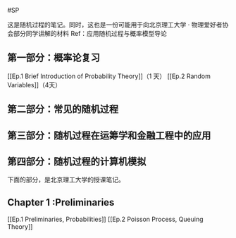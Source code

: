 #SP 

这是随机过程的笔记。同时，这也是一份可能用于向北京理工大学 · 物理爱好者协会部分同学讲解的材料
Ref：应用随机过程与概率模型导论

## 第一部分：概率论复习
[[Ep.1 Brief Introduction of Probability Theory]]（1 天）
[[Ep.2 Random Variables]]（4天）






## 第二部分：常见的随机过程


## 第三部分：随机过程在运筹学和金融工程中的应用


## 第四部分：随机过程的计算机模拟


下面的部分，是北京理工大学的授课笔记。

## Chapter 1 :Preliminaries
[[Ep.1 Preliminaries, Probabilities]]
[[Ep.2 Poisson Process, Queuing Theory]]




